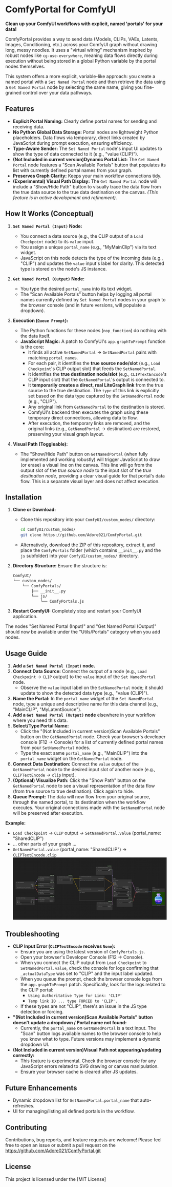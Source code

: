 # ComfyPortal for ComfyUI

**Clean up your ComfyUI workflows with explicit, named 'portals' for your data!**

ComfyPortal provides a way to send data (Models, CLIPs, VAEs, Latents, Images, Conditioning, etc.) across your ComfyUI graph without drawing long, messy noodles. It uses a "virtual wiring" mechanism inspired by robust nodes like `cg-use-everywhere`, meaning data flows directly during execution without being stored in a global Python variable by the portal nodes themselves.

This system offers a more explicit, variable-like approach: you create a named portal with a `Set Named Portal` node and then retrieve the data using a `Get Named Portal` node by selecting the same name, giving you fine-grained control over your data pathways.

## Features

*   **Explicit Portal Naming:** Clearly define portal names for sending and receiving data.
*   **No Python Global Data Storage:** Portal nodes are lightweight Python placeholders. Data flows via temporary, direct links created by JavaScript during prompt execution, ensuring efficiency.
*   **Type-Aware Sender:** The `Set Named Portal` node's input UI updates to show the type of data connected to it (e.g., "value (CLIP)").
*   **(Not Included in current version)Dynamic Portal List:** The `Get Named Portal` node features a "Scan Available Portals" button that populates its list with currently defined portal names from your graph.
*   **Preserves Graph Clarity:** Keeps your main workflow connections tidy.
*   **(Experimental) Visual Path Display:** The `Get Named Portal` node will include a "Show/Hide Path" button to visually trace the data flow from the true data source to the true data destination on the canvas. *(This feature is in active development and refinement).*

## How It Works (Conceptual)

1.  **`Set Named Portal (Input)` Node:**
    *   You connect a data source (e.g., the CLIP output of a `Load Checkpoint` node) to its `value` input.
    *   You assign a unique `portal_name` (e.g., "MyMainClip") via its text widget.
    *   JavaScript on this node detects the type of the incoming data (e.g., "CLIP") and updates the `value` input's label for clarity. This detected type is stored on the node's JS instance.

2.  **`Get Named Portal (Output)` Node:**
    *   You type the desired `portal_name` into its text widget.
    *   The "Scan Available Portals" button helps by logging all portal names currently defined by `Set Named Portal` nodes in your graph to the browser console (and in future versions, will populate a dropdown).

3.  **Execution (`Queue Prompt`):**
    *   The Python functions for these nodes (`nop_function`) do nothing with the data itself.
    *   **JavaScript Magic:** A patch to ComfyUI's `app.graphToPrompt` function is the core:
        *   It finds all active `SetNamedPortal` -> `GetNamedPortal` pairs with matching `portal_name`s.
        *   For each pair, it identifies the **true source node/slot** (e.g., `Load Checkpoint`'s CLIP output slot) that feeds the `SetNamedPortal`.
        *   It identifies the **true destination node/slot** (e.g., `CLIPTextEncode`'s CLIP input slot) that the `GetNamedPortal`'s output is connected to.
        *   It **temporarily creates a direct, real LiteGraph link** from the true source to the true destination. The `type` of this link is explicitly set based on the data type captured by the `SetNamedPortal` node (e.g., "CLIP").
        *   Any original link from `GetNamedPortal` to the destination is stored.
        *   ComfyUI's backend then executes the graph using these temporary direct connections, allowing data to flow.
        *   After execution, the temporary links are removed, and the original links (e.g., `GetNamedPortal` -> destination) are restored, preserving your visual graph layout.

4.  **Visual Path (Toggleable):**
    *   The "Show/Hide Path" button on `GetNamedPortal` (when fully implemented and working robustly) will trigger JavaScript to draw (or erase) a visual line on the canvas. This line will go from the output slot of the *true source node* to the input slot of the *true destination node*, providing a clear visual guide for that portal's data flow. This is a separate visual layer and does not affect execution.

## Installation

1.  **Clone or Download:**
    *   Clone this repository into your `ComfyUI/custom_nodes/` directory:
        ```bash
        cd ComfyUI/custom_nodes/
        git clone https://github.com/Adore021/ComfyPortal.git 
        ```
    *   Alternatively, download the ZIP of this repository, extract it, and place the `ComfyPortals` folder (which contains `__init__.py` and the `js` subfolder) into your `ComfyUI/custom_nodes/` directory.

2.  **Directory Structure:** Ensure the structure is:
    ```
    ComfyUI/
    └── custom_nodes/
        └── ComfyPortals/
            ├── __init__.py
            └── js/
                └── ComfyPortals.js 
    ```

3.  **Restart ComfyUI:** Completely stop and restart your ComfyUI application.

The nodes "Set Named Portal (Input)" and "Get Named Portal (Output)" should now be available under the "Utils/Portals" category when you add nodes.

## Usage Guide

1.  **Add a `Set Named Portal (Input)` node.**
2.  **Connect Data Source:** Connect the output of a node (e.g., `Load Checkpoint` -> `CLIP` output) to the `value` input of the `Set NamedPortal` node.
    *   Observe the `value` input label on the `SetNamedPortal` node; it should update to show the detected data type (e.g., "value (CLIP)").
3.  **Name the Portal:** In the `portal_name` widget of the `Set NamedPortal` node, type a unique and descriptive name for this data channel (e.g., "MainCLIP", "MyLatentSource").
4.  **Add a `Get Named Portal (Output)` node** elsewhere in your workflow where you need this data.
5.  **Select/Type Portal Name:**
    *   Click the "(Not Included in current version)Scan Available Portals" button on the `GetNamedPortal` node. Check your browser's developer console (F12 -> Console) for a list of currently defined portal names from your `SetNamedPortal` nodes.
    *   Type the exact same `portal_name` (e.g., "MainCLIP") into the `portal_name` widget on the `GetNamedPortal` node.
6.  **Connect Data Destination:** Connect the `value` output of the `GetNamedPortal` node to the desired input slot of another node (e.g., `CLIPTextEncode` -> `clip` input).
7.  **(Optional) Visualize Path:** Click the "Show Path" button on the `GetNamedPortal` node to see a visual representation of the data flow (from true source to true destination). Click again to hide.
8.  **Queue Prompt:** The data will now flow from your original source, through the named portal, to its destination when the workflow executes. Your original connections made with the `GetNamedPortal` node will be preserved after execution.

**Example:**
*   `Load Checkpoint` -> `CLIP` output  ->  `SetNamedPortal.value` (portal_name: "SharedCLIP")
*   ... other parts of your graph ...
*   `GetNamedPortal.value` (portal_name: "SharedCLIP")  ->  `CLIPTextEncode.clip`
![Example.png](https://github.com/Adore021/ComfyPortal/blob/main/Example.png)

## Troubleshooting

*   **CLIP Input Error (`CLIPTextEncode` receives `None`):**
    *   Ensure you are using the latest version of `ComfyPortals.js`.
    *   Open your browser's Developer Console (F12 -> Console).
    *   When you connect the CLIP output from `Load Checkpoint` to `SetNamedPortal.value`, check the console for logs confirming that `_actualDataType` was set to "CLIP" and the input label updated.
    *   When you queue the prompt, check the browser console logs from the `app.graphToPrompt` patch. Specifically, look for the logs related to the CLIP portal:
        *   `Using Authoritative Type for Link: 'CLIP'`
        *   `Temp link ID ... type FORCED to 'CLIP'.`
    *   If these types are not "CLIP", there's an issue in the JS type detection or forcing.
*   **"(Not Included in current version)Scan Available Portals" button doesn't update a dropdown / Portal name not found:**
    *   Currently, the `portal_name` on `GetNamedPortal` is a text input. The "Scan" button logs available names to the browser console to help you know what to type. Future versions may implement a dynamic dropdown UI.
*   **(Not Included in current version)Visual Path not appearing/updating correctly:**
    *   This feature is experimental. Check the browser console for any JavaScript errors related to SVG drawing or canvas manipulation.
    *   Ensure your browser cache is cleared after JS updates.

## Future Enhancements

*   Dynamic dropdown list for `GetNamedPortal.portal_name` that auto-refreshes.
*   UI for managing/listing all defined portals in the workflow.

## Contributing

Contributions, bug reports, and feature requests are welcome! Please feel free to open an issue or submit a pull request on the https://github.com/Adore021/ComfyPortal.git

## License

This project is licensed under the [MIT License]
